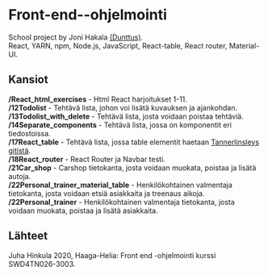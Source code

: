 # Front-end--ohjelmointi
School project by Joni Hakala [(Dunttus)](http://dunttus.com/). \
React, YARN, npm, Node.js, JavaScript, React-table, React router, Material-UI.

## Kansiot
**/React_html_exercises** - Html React harjoitukset 1-11.\
**/12Todolist** - Tehtävä lista, johon voi lisätä kuvauksen ja ajankohdan. \
**/13Todolist_with_delete** - Tehtävä lista, josta voidaan poistaa tehtäviä. \
**/14Separate_components** - Tehtävä lista, jossa on komponentit eri tiedostoissa. \
**/17React_table** - Tehtävä lista, jossa table elementit haetaan [Tannerlinsleys gitistä](https://github.com/tannerlinsley/react-table). \
**/18React_router** - React Router ja Navbar testi. \
**/21Car_shop** - Carshop tietokanta, josta voidaan muokata, poistaa ja lisätä autoja. \
**/22Personal_trainer_material_table** - Henkilökohtainen valmentaja tietokanta, josta voidaan etsiä asiakkaita ja treenaus aikoja.
**/22Personal_trainer** - Henkilökohtainen valmentaja tietokanta, josta voidaan muokata, poistaa ja lisätä asiakkaita.


## Lähteet
Juha Hinkula 2020, Haaga-Helia: Front end -ohjelmointi kurssi SWD4TN026-3003.

